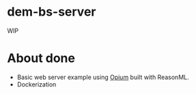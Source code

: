 # dem-bs-server

WIP

# About done

- Basic web server example using [Opium](https://github.com/rgrinberg/opium) built with ReasonML.
- Dockerization
